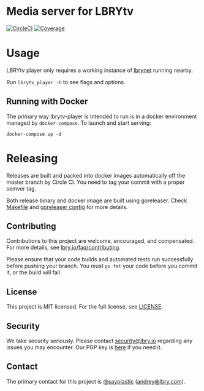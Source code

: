 # Media server for LBRYtv

[![CircleCI](https://img.shields.io/circleci/project/github/lbryio/lbrytv-player/master.svg)](https://circleci.com/gh/lbryio/lbrytv-player/tree/master) [![Coverage](https://img.shields.io/coveralls/github/lbryio/lbrytv-player.svg)](https://coveralls.io/github/lbryio/lbrytv-player)


# Usage

LBRYtv player only requires a working instance of [lbrynet](https://github.com/lbryio/lbry) running nearby.

Run `lbrytv_player -h` to see flags and options.

## Running with Docker

The primary way lbrytv-player is intended to run is in a docker environment managed by `docker-compose`. To launch and start serving:

```
docker-compose up -d
```

# Releasing

Releases are built and packed into docker images automatically off the master branch by Circle CI. You need to tag your commit with a proper semver tag.

Both release binary and docker image are built using goreleaser. Check [Makefile](./Makefile) and [goreleaser config](./.goreleaser.yml) for more details.

## Contributing

Contributions to this project are welcome, encouraged, and compensated. For more details, see [lbry.io/faq/contributing](https://lbry.io/faq/contributing).

Please ensure that your code builds and automated tests run successfully before pushing your branch. You must `go fmt` your code before you commit it, or the build will fail.

## License

This project is MIT licensed. For the full license, see [LICENSE](LICENSE).


## Security

We take security seriously. Please contact security@lbry.io regarding any issues you may encounter.
Our PGP key is [here](https://keybase.io/lbry/key.asc) if you need it.


## Contact

The primary contact for this project is [@sayplastic](https://github.com/sayplastic) (andrey@lbry.com).

